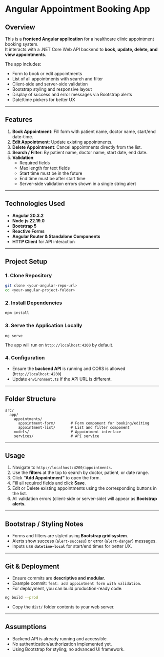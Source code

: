 # Angular Appointment Booking App

## Overview
This is a **frontend Angular application** for a healthcare clinic appointment booking system.  
It interacts with a .NET Core Web API backend to **book, update, delete, and view appointments**.  

The app includes:

- Form to book or edit appointments  
- List of all appointments with search and filter  
- Client-side and server-side validation  
- Bootstrap styling and responsive layout  
- Display of success and error messages via Bootstrap alerts  
- Date/time pickers for better UX  

---

## Features

1. **Book Appointment**: Fill form with patient name, doctor name, start/end date-time.  
2. **Edit Appointment**: Update existing appointments.  
3. **Delete Appointment**: Cancel appointments directly from the list.  
4. **Search / Filter**: By patient name, doctor name, start date, end date.  
5. **Validation**:
   - Required fields  
   - Max length for text fields  
   - Start time must be in the future  
   - End time must be after start time  
   - Server-side validation errors shown in a single string alert  

---

## Technologies Used

- **Angular 20.3.2**  
- **Node.js 22.19.0**  
- **Bootstrap 5**  
- **Reactive Forms**  
- **Angular Router & Standalone Components**  
- **HTTP Client** for API interaction  

---

## Project Setup

### 1. Clone Repository

```bash
git clone <your-angular-repo-url>
cd <your-angular-project-folder>
```

### 2. Install Dependencies

```bash
npm install
```

### 3. Serve the Application Locally

```bash
ng serve
```

The app will run on `http://localhost:4200` by default.

### 4. Configuration

- Ensure the **backend API** is running and CORS is allowed (`http://localhost:4200`)  
- Update `environment.ts` if the API URL is different.

---

## Folder Structure

```
src/
  app/
    appointments/
      appointment-form/       # Form component for booking/editing
      appointment-list/       # List and filter component
    models/                   # Appointment interface
    services/                 # API service
```

---

## Usage

1. Navigate to `http://localhost:4200/appointments`.  
2. Use the **filters** at the top to search by doctor, patient, or date range.  
3. Click **"Add Appointment"** to open the form.  
4. Fill all required fields and click **Save**.  
5. Edit or Delete existing appointments using the corresponding buttons in the list.  
6. All validation errors (client-side or server-side) will appear as **Bootstrap alerts**.  

---

## Bootstrap / Styling Notes

- Forms and filters are styled using **Bootstrap grid system**.  
- Alerts show success (`alert-success`) or error (`alert-danger`) messages.  
- Inputs use **`datetime-local`** for start/end times for better UX.  

---

## Git & Deployment

- Ensure commits are **descriptive and modular**.  
- Example commit: `feat: add appointment form with validation`.  
- For deployment, you can build production-ready code:

```bash
ng build --prod
```

- Copy the `dist/` folder contents to your web server.  

---

## Assumptions

- Backend API is already running and accessible.  
- No authentication/authorization implemented yet.  
- Using Bootstrap for styling; no advanced UI framework.

